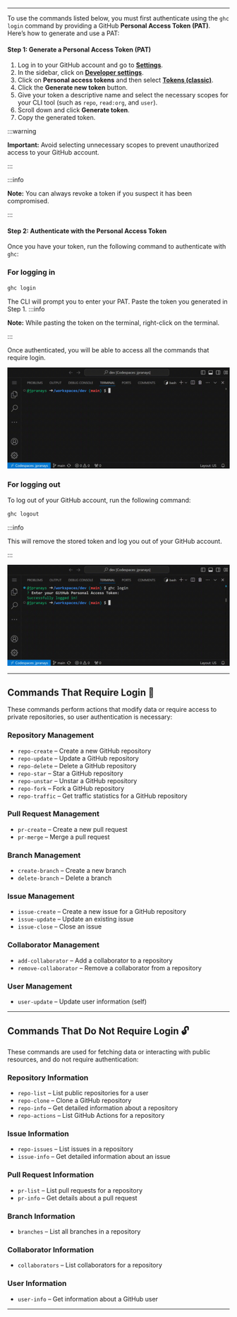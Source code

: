 
---

To use the commands listed below, you must first authenticate using the `ghc login` command by providing a GitHub **Personal Access Token (PAT)**. Here’s how to generate and use a PAT:

#### Step 1: Generate a Personal Access Token (PAT)

1. Log in to your GitHub account and go to [**Settings**](https://github.com/settings/).
2. In the sidebar, click on [**Developer settings**](https://github.com/settings/apps).
3. Click on **Personal access tokens** and then select [**Tokens (classic)**](https://github.com/settings/tokens).
4. Click the **Generate new token** button.
5. Give your token a descriptive name and select the necessary scopes for your CLI tool (such as `repo`, `read:org`, and `user`).
6. Scroll down and click **Generate token**.
7. Copy the generated token.

:::warning

**Important:** Avoid selecting unnecessary scopes to prevent unauthorized access to your GitHub account.

:::

:::info

**Note:** You can always revoke a token if you suspect it has been compromised.

:::

#### Step 2: Authenticate with the Personal Access Token

Once you have your token, run the following command to authenticate with `ghc`:

### For logging in

```bash
ghc login
```

The CLI will prompt you to enter your PAT. Paste the token you generated in Step 1.
:::info

**Note:** While pasting the token on the terminal, right-click on the terminal.

:::

Once authenticated, you will be able to access all the commands that require login.

 ![ghc login](/gifs/login.gif)


### For logging out

To log out of your GitHub account, run the following command:

```bash
ghc logout
```

:::info

This will remove the stored token and log you out of your GitHub account.

:::

 ![ghc logout](/gifs/logout.gif)

--- 

## Commands That **Require Login** 🔐

These commands perform actions that modify data or require access to private repositories, so user authentication is necessary:

### Repository Management

- `repo-create` – Create a new GitHub repository
- `repo-update` – Update a GitHub repository
- `repo-delete` – Delete a GitHub repository
- `repo-star` – Star a GitHub repository
- `repo-unstar` – Unstar a GitHub repository
- `repo-fork` – Fork a GitHub repository
- `repo-traffic` – Get traffic statistics for a GitHub repository

### Pull Request Management

- `pr-create` – Create a new pull request
- `pr-merge` – Merge a pull request

### Branch Management

- `create-branch` – Create a new branch
- `delete-branch` – Delete a branch

### Issue Management

- `issue-create` – Create a new issue for a GitHub repository
- `issue-update` – Update an existing issue
- `issue-close` – Close an issue

### Collaborator Management

- `add-collaborator` – Add a collaborator to a repository
- `remove-collaborator` – Remove a collaborator from a repository

### User Management

- `user-update` – Update user information (self)

-------------------------

## Commands That **Do Not Require Login** 🔓

These commands are used for fetching data or interacting with public resources, and do not require authentication:

### Repository Information

- `repo-list` – List public repositories for a user
- `repo-clone` – Clone a GitHub repository
- `repo-info` – Get detailed information about a repository
- `repo-actions` – List GitHub Actions for a repository

### Issue Information

- `repo-issues` – List issues in a repository
- `issue-info` – Get detailed information about an issue

### Pull Request Information

- `pr-list` – List pull requests for a repository
- `pr-info` – Get details about a pull request

### Branch Information

- `branches` – List all branches in a repository

### Collaborator Information

- `collaborators` – List collaborators for a repository

### User Information

- `user-info` – Get information about a GitHub user

---
